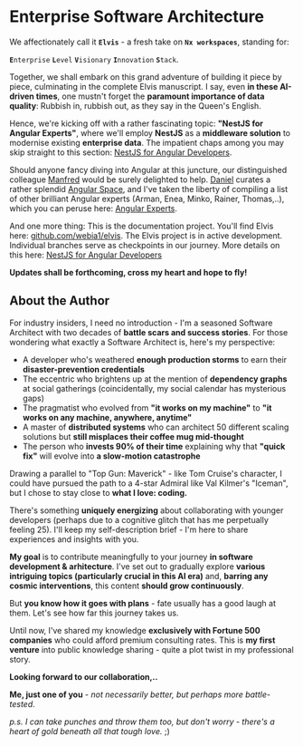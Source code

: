 # Enterprise Software Architecture

We affectionately call it **`Elvis`** - a fresh take on **`Nx workspaces`**, standing for:

 **`E`**`nterprise` **`L`**`evel` **`V`**`isionary` **`I`**`nnovation` **`S`**`tack`.

Together, we shall embark on this grand adventure of building it piece by piece, culminating in the complete Elvis manuscript. I say, even **in these AI-driven times**, one mustn't forget the **paramount importance of data quality**: Rubbish in, rubbish out, as they say in the Queen's English.

Hence, we're kicking off with a rather fascinating topic: **"NestJS for Angular Experts"**, where we'll employ **NestJS** as a **middleware solution** to modernise existing **enterprise data**. The impatient chaps among you may skip straight to this section: [NestJS for Angular Developers](articles/Nest.js/Quick-Start-Nx-Angular/pdf).

Should anyone fancy diving into Angular at this juncture, our distinguished colleague [Manfred](https://x.com/ManfredSteyer) would be surely delighted to help. [Daniel](https://x.com/DanielGlejzner) curates a rather splendid [Angular Space](https://x.com/i/communities/1726237719762714636), and I've taken the liberty of compiling a list of other brilliant Angular experts (Arman, Enea, Minko, Rainer, Thomas,..), which you can peruse here: [Angular Experts](https://x.com/i/lists/1869382100476149875/members).

And one more thing: This is the documentation project. You'll find Elvis here: [github.com/webia1/elvis](https://github.com/webia1/elvis). The Elvis project is in active development. Individual branches serve as checkpoints in our journey. More details on this here: [NestJS for Angular Developers](articles/Nest.js/Quick-Start-Nx-Angular/pdf)

**Updates shall be forthcoming, cross my heart and hope to fly!**

## About the Author

For industry insiders, I need no introduction - I'm a seasoned Software Architect with two decades of **battle scars and success stories**. For those wondering what exactly a Software Architect is, here's my perspective:

- A developer who's weathered **enough production storms** to earn their **disaster-prevention credentials**
- The eccentric who brightens up at the mention of **dependency graphs** at social gatherings (coincidentally, my social calendar has mysterious gaps)
- The pragmatist who evolved from **"it works on my machine"** to **"it works on any machine, anywhere, anytime"**
- A master of **distributed systems** who can architect 50 different scaling solutions but **still misplaces their coffee mug mid-thought**
- The person who **invests 90% of their time** explaining why that **"quick fix"** will evolve into **a slow-motion catastrophe**

Drawing a parallel to "Top Gun: Maverick" - like Tom Cruise's character, I could have pursued the path to a 4-star Admiral like Val Kilmer's "Iceman", but I chose to stay close to **what I love: coding.**

There's something **uniquely energizing** about collaborating with younger developers (perhaps due to a cognitive glitch that has me perpetually feeling 25). I'll keep my self-description brief - I'm here to share experiences and insights with you.

**My goal** is to contribute meaningfully to your journey **in software development & arhitecture**. I've set out to gradually explore **various intriguing topics (particularly crucial in this AI era)** and, **barring any cosmic interventions**, this content **should grow continuously**.

But **you know how it goes with plans** - fate usually has a good laugh at them. Let's see how far this journey takes us.

Until now, I've shared my knowledge **exclusively with Fortune 500 companies** who could afford premium consulting rates. This is **my first venture** into public knowledge sharing - quite a plot twist in my professional story.

**Looking forward to our collaboration,..**

**Me, just one of you** - *not necessarily better, but perhaps more battle-tested*.

*p.s. I can take punches and throw them too, but don't worry - there's a heart of gold beneath all that tough love.* ;)
